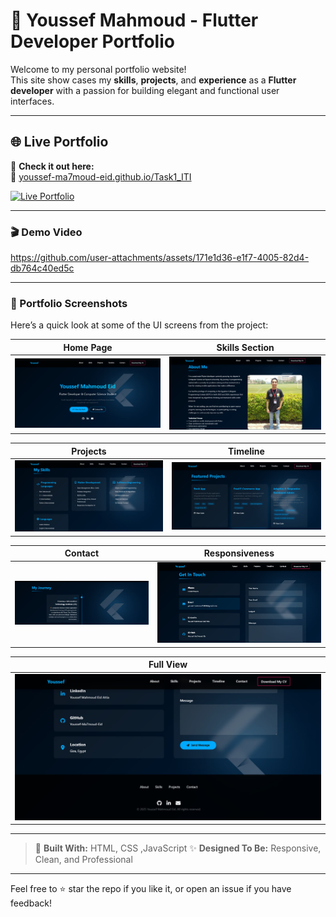 # 📌 Youssef Mahmoud - Flutter Developer Portfolio

Welcome to my personal portfolio website!  
This site show cases my **skills**, **projects**, and **experience** as a **Flutter developer** with a passion for building elegant and functional user interfaces.

---

## 🌐 Live Portfolio

🚀 **Check it out here:**  
🔗 [youssef-ma7moud-eid.github.io/Task1_ITI](https://youssef-mahmoud.vercel.app/)

[![Live Portfolio](https://img.shields.io/badge/View_Portfolio-Online-green?style=for-the-badge&logo=google-chrome)](https://youssef-ma7moud-eid.github.io/Task1_ITI/)

---

### 🎬 Demo Video

https://github.com/user-attachments/assets/171e1d36-e1f7-4005-82d4-db764c40ed5c

---

### 📸 Portfolio Screenshots

Here’s a quick look at some of the UI screens from the project:

| Home Page | Skills Section |
|-----------|----------------|
| ![Home](https://github.com/Youssef-Ma7moud-Eid/Task1_ITI/blob/b98ed6706678d57e744ac2f35ca3a9d861a4cc16/image1.jpg) | ![Skills](https://github.com/Youssef-Ma7moud-Eid/Task1_ITI/blob/e8b1a20c20e9adb6c1c2ce2f370b7670e64f9c6b/image2.jpg) |

| Projects | Timeline |
|----------|----------|
| ![Projects](https://github.com/Youssef-Ma7moud-Eid/Task1_ITI/blob/e8b1a20c20e9adb6c1c2ce2f370b7670e64f9c6b/image3.jpg) | ![Timeline](https://github.com/Youssef-Ma7moud-Eid/Task1_ITI/blob/44fd8f73324eec2b5f1f2c2e5a1aa75733703cbc/image4.jpg) |

| Contact | Responsiveness |
|---------|----------------|
| ![Contact](https://github.com/Youssef-Ma7moud-Eid/Task1_ITI/blob/dc1eb7a5bb4c7b3301f952966f6eb87c0ef74503/image5.jpg) | ![Responsive](https://github.com/Youssef-Ma7moud-Eid/Task1_ITI/blob/c20b82b4523fc32e9d90a615c847d4be2d5dece0/image6.jpg) |

| Full View |
|-----------|
| ![Full](https://github.com/Youssef-Ma7moud-Eid/Task1_ITI/blob/2c7899481482e1bc0ce492a212e3172e27d82c1c/image7.jpg) |

---

> 💬 **Built With:** HTML, CSS ,JavaScript 
> ✨ **Designed To Be:** Responsive, Clean, and Professional

---

Feel free to ⭐ star the repo if you like it, or open an issue if you have feedback!
